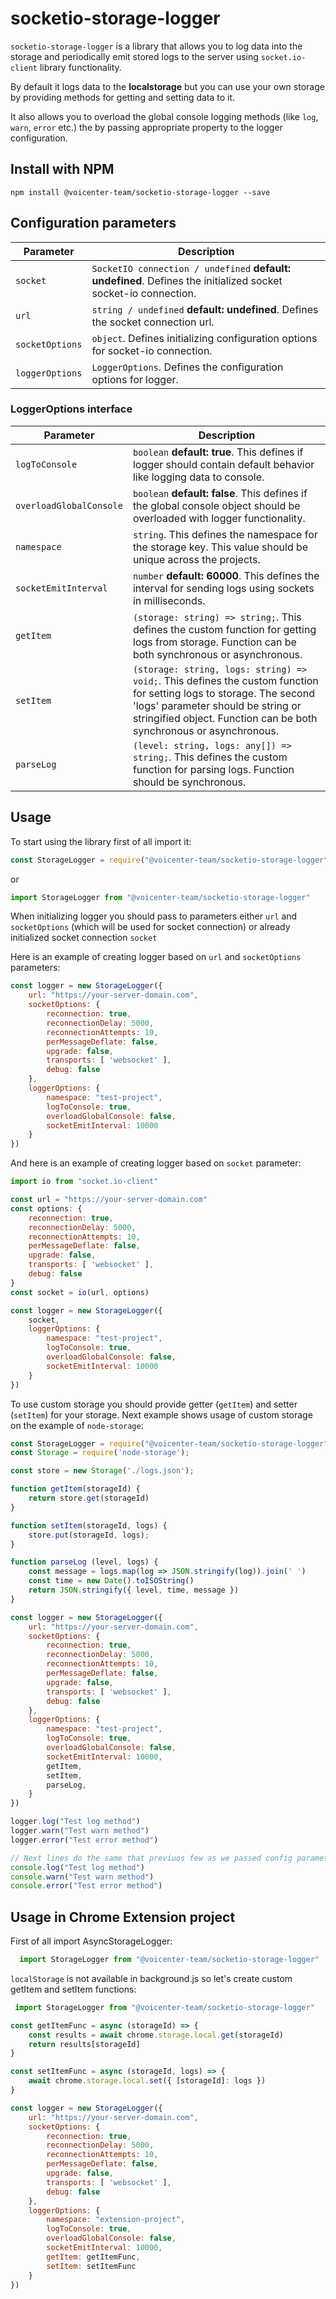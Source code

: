 # socketio-storage-logger
`socketio-storage-logger` is a library that allows you to log data into the storage and periodically emit stored logs to the server using `socket.io-client` library functionality.

By default it logs data to the **localstorage** but you can use your own storage by providing methods for getting and setting data to it.

It also allows you to overload the global console logging methods (like `log`, `warn`, `error` etc.) the by passing appropriate property to the logger configuration.

## Install with NPM
```shell
npm install @voicenter-team/socketio-storage-logger --save
```

## Configuration parameters

Parameter | Description |
--- | --- |
`socket` | `SocketIO connection / undefined` **default: undefined**. Defines the initialized socket socket-io connection.
`url` | `string / undefined` **default: undefined**. Defines the socket connection url.
`socketOptions` | `object`. Defines initializing configuration options for socket-io connection.
`loggerOptions` | `LoggerOptions`. Defines the configuration options for logger.

### LoggerOptions interface

Parameter | Description |
--- | --- |
`logToConsole` | `boolean` **default: true**. This defines if logger should contain default behavior like logging data to console.
`overloadGlobalConsole` | `boolean` **default: false**. This defines if the global console object should be overloaded with logger functionality.
`namespace` | `string`. This defines the namespace for the storage key. This value should be unique across the projects.
`socketEmitInterval` | `number` **default: 60000**. This defines the interval for sending logs using sockets in milliseconds.
`getItem` | `(storage: string) => string;`. This defines the custom function for getting logs from storage. Function can be both synchronous or asynchronous.
`setItem` | `(storage: string, logs: string) => void;`. This defines the custom function for setting logs to storage. The second 'logs' parameter should be string or stringified object. Function can be both synchronous or asynchronous.
`parseLog` | `(level: string, logs: any[]) => string;`. This defines the custom function for parsing logs. Function should be synchronous.

## Usage

To start using the library first of all import it:

```js
const StorageLogger = require("@voicenter-team/socketio-storage-logger")
```

or 

```js
import StorageLogger from "@voicenter-team/socketio-storage-logger"
```

When initializing logger you should pass to parameters either `url` and `socketOptions` (which will be used for socket connection) or already initialized socket connection `socket`

Here is an example of creating logger based on `url` and `socketOptions` parameters:

```js
const logger = new StorageLogger({
    url: "https://your-server-domain.com",
    socketOptions: {
        reconnection: true,
        reconnectionDelay: 5000,
        reconnectionAttempts: 10,
        perMessageDeflate: false,
        upgrade: false,
        transports: [ 'websocket' ],
        debug: false
    },
    loggerOptions: {
        namespace: "test-project",
        logToConsole: true,
        overloadGlobalConsole: false,
        socketEmitInterval: 10000
    }
})
```

And here is an example of creating logger based on `socket` parameter:

```js
import io from "socket.io-client"

const url = "https://your-server-domain.com"
const options: {
    reconnection: true,
    reconnectionDelay: 5000,
    reconnectionAttempts: 10,
    perMessageDeflate: false,
    upgrade: false,
    transports: [ 'websocket' ],
    debug: false
}
const socket = io(url, options)

const logger = new StorageLogger({
    socket,
    loggerOptions: {
        namespace: "test-project",
        logToConsole: true,
        overloadGlobalConsole: false,
        socketEmitInterval: 10000
    }
})
```

To use custom storage you should provide getter (`getItem`) and setter (`setItem`) for your storage. Next example shows usage of custom storage on the example of `node-storage`:
```js
const StorageLogger = require("@voicenter-team/socketio-storage-logger")
const Storage = require('node-storage');

const store = new Storage('./logs.json');

function getItem(storageId) {
    return store.get(storageId)
}

function setItem(storageId, logs) {
    store.put(storageId, logs);
}

function parseLog (level, logs) {
    const message = logs.map(log => JSON.stringify(log)).join(' ')
    const time = new Date().toISOString()
    return JSON.stringify({ level, time, message })
}

const logger = new StorageLogger({
    url: "https://your-server-domain.com",
    socketOptions: {
        reconnection: true,
        reconnectionDelay: 5000,
        reconnectionAttempts: 10,
        perMessageDeflate: false,
        upgrade: false,
        transports: [ 'websocket' ],
        debug: false
    },
    loggerOptions: {
        namespace: "test-project",
        logToConsole: true,
        overloadGlobalConsole: false,
        socketEmitInterval: 10000,
        getItem,
        setItem,
        parseLog,
    }
})

logger.log("Test log method")
logger.warn("Test warn method")
logger.error("Test error method")

// Next lines do the same that previuos few as we passed config parameter overloadGlobalConsole as true
console.log("Test log method")
console.warn("Test warn method")
console.error("Test error method")
```

## Usage in Chrome Extension project

First of all import AsyncStorageLogger:
```js
  import StorageLogger from "@voicenter-team/socketio-storage-logger"
```

`localStorage` is not available in background.js so let's create custom getItem and setItem functions:

```js
 import StorageLogger from "@voicenter-team/socketio-storage-logger"

const getItemFunc = async (storageId) => {
    const results = await chrome.storage.local.get(storageId)
    return results[storageId]
}

const setItemFunc = async (storageId, logs) => {
    await chrome.storage.local.set({ [storageId]: logs })
}

const logger = new StorageLogger({
    url: "https://your-server-domain.com",
    socketOptions: {
        reconnection: true,
        reconnectionDelay: 5000,
        reconnectionAttempts: 10,
        perMessageDeflate: false,
        upgrade: false,
        transports: [ 'websocket' ],
        debug: false
    },
    loggerOptions: {
        namespace: "extension-project",
        logToConsole: true,
        overloadGlobalConsole: false,
        socketEmitInterval: 10000,
        getItem: getItemFunc,
        setItem: setItemFunc
    }
})
```
